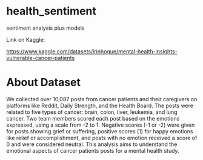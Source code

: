 # health_sentiment
sentiment analysis plus models

Link on Kaggle:

https://www.kaggle.com/datasets/irinhoque/mental-health-insights-vulnerable-cancer-patients

# About Dataset
We collected over 10,087 posts from cancer patients and their caregivers on platforms like Reddit, Daily Strength, and the Health Board. The posts were related to five types of cancer: brain, colon, liver, leukemia, and lung cancer. Two team members scored each post based on the emotions expressed, using a scale from -2 to 1. Negative scores (-1 or -2) were given for posts showing grief or suffering, positive scores (1) for happy emotions like relief or accomplishment, and posts with no emotion received a score of 0 and were considered neutral. This analysis aims to understand the emotional aspects of cancer patients posts for a mental health study.